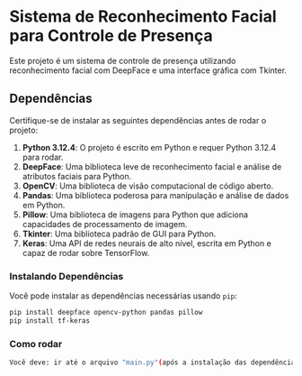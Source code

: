 # Sistema de Reconhecimento Facial para Controle de Presença

Este projeto é um sistema de controle de presença utilizando reconhecimento facial com DeepFace e uma interface gráfica com Tkinter.

## Dependências

Certifique-se de instalar as seguintes dependências antes de rodar o projeto:

1. **Python 3.12.4**: O projeto é escrito em Python e requer Python 3.12.4 para rodar.
2. **DeepFace**: Uma biblioteca leve de reconhecimento facial e análise de atributos faciais para Python.
3. **OpenCV**: Uma biblioteca de visão computacional de código aberto.
4. **Pandas**: Uma biblioteca poderosa para manipulação e análise de dados em Python.
5. **Pillow**: Uma biblioteca de imagens para Python que adiciona capacidades de processamento de imagem.
6. **Tkinter**: Uma biblioteca padrão de GUI para Python.
7. **Keras**: Uma API de redes neurais de alto nível, escrita em Python e capaz de rodar sobre TensorFlow.

### Instalando Dependências

Você pode instalar as dependências necessárias usando `pip`:

```bash
pip install deepface opencv-python pandas pillow 
pip install tf-keras
```
### Como rodar
```bash
Você deve: ir até o arquivo "main.py"(após a instalação das dependências), e passar o comando no terminal "python main.py"
